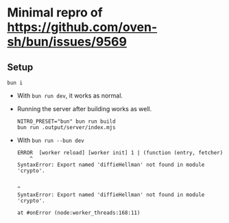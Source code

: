 # Minimal repro of https://github.com/oven-sh/bun/issues/9569

## Setup

```
bun i
```

- With `bun run dev`, it works as normal.

- Running the server after building works as well.

    ```
    NITRO_PRESET="bun" bun run build
    bun run .output/server/index.mjs
    ```

- With `bun run --bun dev`

    ```
    ERROR  [worker reload] [worker init] 1 | (function (entry, fetcher)
        ^
    SyntaxError: Export named 'diffieHellman' not found in module 'crypto'.


    ^
    SyntaxError: Export named 'diffieHellman' not found in module 'crypto'.
    
    at #onError (node:worker_threads:168:11)
    ```